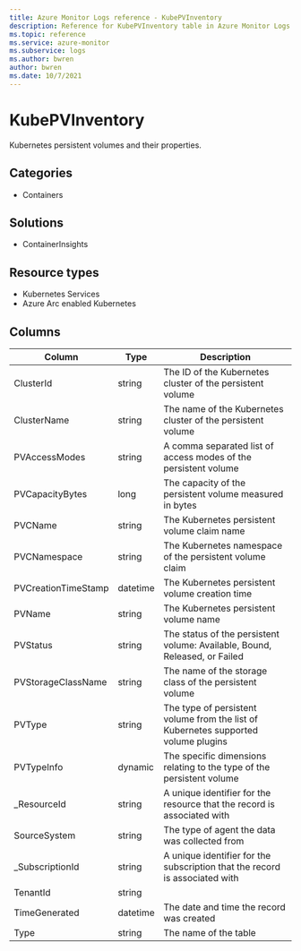 ```yaml
---
title: Azure Monitor Logs reference - KubePVInventory
description: Reference for KubePVInventory table in Azure Monitor Logs.
ms.topic: reference
ms.service: azure-monitor
ms.subservice: logs
ms.author: bwren
author: bwren
ms.date: 10/7/2021
---
```


# KubePVInventory

 Kubernetes persistent volumes and their properties.

## Categories

- Containers
## Solutions

- ContainerInsights
## Resource types

- Kubernetes Services
- Azure Arc enabled Kubernetes




## Columns

| Column | Type | Description |
| --- | --- | --- |
| ClusterId | string | The ID of the Kubernetes cluster of the persistent volume |
| ClusterName | string | The name of the Kubernetes cluster of the persistent volume |
| PVAccessModes | string | A comma separated list of access modes of the persistent volume |
| PVCapacityBytes | long | The capacity of the persistent volume measured in bytes |
| PVCName | string | The Kubernetes persistent volume claim name |
| PVCNamespace | string | The Kubernetes namespace of the persistent volume claim |
| PVCreationTimeStamp | datetime | The Kubernetes persistent volume creation time |
| PVName | string | The Kubernetes persistent volume name |
| PVStatus | string | The status of the persistent volume: Available, Bound, Released, or Failed |
| PVStorageClassName | string | The name of the storage class of the persistent volume |
| PVType | string | The type of persistent volume from the list of Kubernetes supported volume plugins |
| PVTypeInfo | dynamic | The specific dimensions relating to the type of the persistent volume |
| _ResourceId | string | A unique identifier for the resource that the record is associated with |
| SourceSystem | string | The type of agent the data was collected from |
| _SubscriptionId | string | A unique identifier for the subscription that the record is associated with |
| TenantId | string |  |
| TimeGenerated | datetime | The date and time the record was created |
| Type | string | The name of the table |

